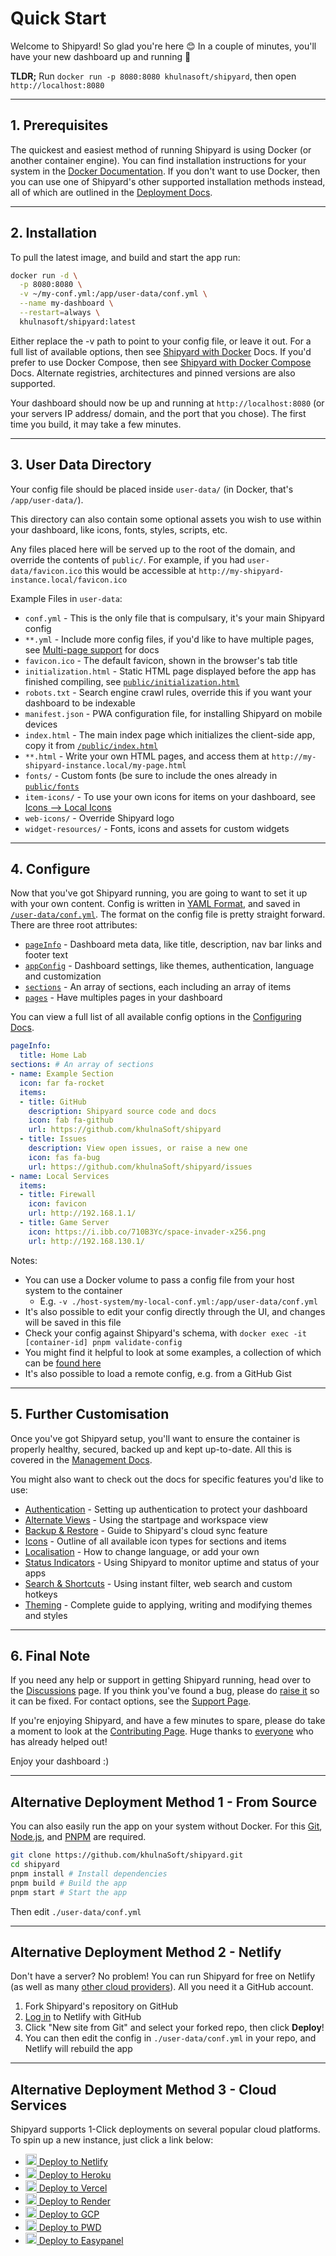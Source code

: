 # Quick Start

Welcome to Shipyard! So glad you're here 😊 In a couple of minutes, you'll have your new dashboard up and running 🚀

**TLDR;** Run `docker run -p 8080:8080 khulnasoft/shipyard`, then open `http://localhost:8080`

---

## 1. Prerequisites

The quickest and easiest method of running Shipyard is using Docker (or another container engine). You can find installation instructions for your system in the [Docker Documentation](https://docs.docker.com/get-docker/).
If you don't want to use Docker, then you can use one of Shipyard's other supported installation methods instead, all of which are outlined in the [Deployment Docs](https://github.com/khulnaSoft/shipyard/blob/master/docs/deployment.md).

---

## 2. Installation

To pull the latest image, and build and start the app run:

```bash
docker run -d \
  -p 8080:8080 \
  -v ~/my-conf.yml:/app/user-data/conf.yml \
  --name my-dashboard \
  --restart=always \
  khulnasoft/shipyard:latest
```

Either replace the -v path to point to your config file, or leave it out. For a full list of available options, then see [Shipyard with Docker](https://github.com/khulnaSoft/shipyard/blob/master/docs/deployment.md#deploy-with-docker) Docs. If you'd prefer to use Docker Compose, then see [Shipyard with Docker Compose](https://github.com/khulnaSoft/shipyard/blob/master/docs/deployment.md#using-docker-compose) Docs. Alternate registries, architectures and pinned versions are also supported.

Your dashboard should now be up and running at `http://localhost:8080` (or your servers IP address/ domain, and the port that you chose). The first time you build, it may take a few minutes.

---

## 3. User Data Directory

Your config file should be placed inside `user-data/` (in Docker, that's `/app/user-data/`).

This directory can also contain some optional assets you wish to use within your dashboard, like icons, fonts, styles, scripts, etc.

Any files placed here will be served up to the root of the domain, and override the contents of `public/`.
For example, if you had `user-data/favicon.ico` this would be accessible at `http://my-shipyard-instance.local/favicon.ico`

Example Files in `user-data`:
- `conf.yml` - This is the only file that is compulsary, it's your main Shipyard config
- `**.yml` - Include more config files, if you'd like to have multiple pages, see [Multi-page support](/docs/pages-and-sections.md#multi-page-support) for docs
- `favicon.ico` - The default favicon, shown in the browser's tab title
- `initialization.html` - Static HTML page displayed before the app has finished compiling, see [`public/initialization.html`](https://github.com/khulnaSoft/shipyard/blob/master/public/initialization.html)
- `robots.txt` - Search engine crawl rules, override this if you want your dashboard to be indexable
- `manifest.json` - PWA configuration file, for installing Shipyard on mobile devices
- `index.html` - The main index page which initializes the client-side app, copy it from [`/public/index.html`](https://github.com/khulnaSoft/shipyard/blob/master/public/index.html)
- `**.html` - Write your own HTML pages, and access them at `http://my-shipyard-instance.local/my-page.html`
- `fonts/` - Custom fonts (be sure to include the ones already in [`public/fonts`](https://github.com/khulnaSoft/shipyard/tree/master/public/fonts)
- `item-icons/` - To use your own icons for items on your dashboard, see [Icons --> Local Icons](/docs/icons.md#local-icons)
- `web-icons/` - Override Shipyard logo
- `widget-resources/` - Fonts, icons and assets for custom widgets

---

## 4. Configure

Now that you've got Shipyard running, you are going to want to set it up with your own content.
Config is written in [YAML Format](https://yaml.org/), and saved in [`/user-data/conf.yml`](https://github.com/khulnaSoft/shipyard/blob/master/user-data/conf.yml).
The format on the config file is pretty straight forward. There are three root attributes:

- [`pageInfo`](https://github.com/khulnaSoft/shipyard/blob/master/docs/configuring.md#pageinfo) - Dashboard meta data, like title, description, nav bar links and footer text
- [`appConfig`](https://github.com/khulnaSoft/shipyard/blob/master/docs/configuring.md#appconfig-optional) - Dashboard settings, like themes, authentication, language and customization
- [`sections`](https://github.com/khulnaSoft/shipyard/blob/master/docs/configuring.md#section) - An array of sections, each including an array of items
- [`pages`](https://github.com/khulnaSoft/shipyard/blob/master/docs/configuring.md#pages-optional) - Have multiples pages in your dashboard

You can view a full list of all available config options in the [Configuring Docs](https://github.com/khulnaSoft/shipyard/blob/master/docs/configuring.md).

```yaml
pageInfo:
  title: Home Lab
sections: # An array of sections
- name: Example Section
  icon: far fa-rocket
  items:
  - title: GitHub
    description: Shipyard source code and docs
    icon: fab fa-github
    url: https://github.com/khulnaSoft/shipyard
  - title: Issues
    description: View open issues, or raise a new one
    icon: fas fa-bug
    url: https://github.com/khulnaSoft/shipyard/issues
- name: Local Services
  items:
  - title: Firewall
    icon: favicon
    url: http://192.168.1.1/
  - title: Game Server
    icon: https://i.ibb.co/710B3Yc/space-invader-x256.png
    url: http://192.168.130.1/
```

Notes:

- You can use a Docker volume to pass a config file from your host system to the container
  - E.g. `-v ./host-system/my-local-conf.yml:/app/user-data/conf.yml`
- It's also possible to edit your config directly through the UI, and changes will be saved in this file
- Check your config against Shipyard's schema, with `docker exec -it [container-id] pnpm validate-config`
- You might find it helpful to look at some examples, a collection of which can be [found here](https://gist.github.com/KhulnaSoft-bot/000f712a5ce98f212817d20bc16bab10)
- It's also possible to load a remote config, e.g. from a GitHub Gist

---

## 5. Further Customisation

Once you've got Shipyard setup, you'll want to ensure the container is properly healthy, secured, backed up and kept up-to-date. All this is covered in the [Management Docs](https://github.com/khulnaSoft/shipyard/blob/master/docs/management.md).

You might also want to check out the docs for specific features you'd like to use:

- [Authentication](/docs/authentication.md) - Setting up authentication to protect your dashboard
- [Alternate Views](/docs/alternate-views.md) - Using the startpage and workspace view
- [Backup & Restore](/docs/backup-restore.md) - Guide to Shipyard's cloud sync feature
- [Icons](/docs/icons.md) - Outline of all available icon types for sections and items
- [Localisation](/docs/multi-language-support.md) - How to change language, or add your own
- [Status Indicators](/docs/status-indicators.md) - Using Shipyard to monitor uptime and status of your apps
- [Search & Shortcuts](/docs/searching.md) - Using instant filter, web search and custom hotkeys
- [Theming](/docs/theming.md) - Complete guide to applying, writing and modifying themes and styles

---

## 6. Final Note

If you need any help or support in getting Shipyard running, head over to the [Discussions](https://github.com/khulnaSoft/shipyard/discussions) page. If you think you've found a bug, please do [raise it](https://github.com/khulnaSoft/shipyard/issues/new/choose) so it can be fixed. For contact options, see the [Support Page](https://github.com/khulnaSoft/shipyard/blob/master/.github/SUPPORT.md).

If you're enjoying Shipyard, and have a few minutes to spare, please do take a moment to look at the [Contributing Page](https://github.com/khulnaSoft/shipyard/blob/master/docs/contributing.md). Huge thanks to [everyone](https://github.com/khulnaSoft/shipyard/blob/master/docs/credits.md) who has already helped out!

Enjoy your dashboard :)

---

## Alternative Deployment Method 1 - From Source

You can also easily run the app on your system without Docker. For this [Git](https://git-scm.com/), [Node.js](https://nodejs.org/), and [PNPM](https://pnpm.io/) are required.

```bash
git clone https://github.com/khulnaSoft/shipyard.git
cd shipyard
pnpm install # Install dependencies
pnpm build # Build the app
pnpm start # Start the app
```

Then edit `./user-data/conf.yml`

---

## Alternative Deployment Method 2 - Netlify

Don't have a server? No problem! You can run Shipyard for free on Netlify (as well as many [other cloud providers](./docs/deployment.md#deploy-to-cloud-service)). All you need it a GitHub account.

1. Fork Shipyard's repository on GitHub
2. [Log in](app.netlify.com/login/) to Netlify with GitHub
3. Click "New site from Git" and select your forked repo, then click **Deploy**!
4. You can then edit the config in `./user-data/conf.yml` in your repo, and Netlify will rebuild the app

---

## Alternative Deployment Method 3 - Cloud Services

Shipyard supports 1-Click deployments on several popular cloud platforms. To spin up a new instance, just click a link below:

- [<img src="https://i.ibb.co/ZxtzrP3/netlify.png" width="18"/> Deploy to Netlify](https://app.netlify.com/start/deploy?repository=https://github.com/khulnasoft/shipyard)
- [<img src="https://i.ibb.co/d2P1WZ7/heroku.png" width="18"/> Deploy to Heroku](https://heroku.com/deploy?template=https://github.com/khulnaSoft/shipyard)
- [<img src="https://i.ibb.co/Ld2FZzb/vercel.png" width="18"/> Deploy to Vercel](https://vercel.com/new/project?template=https://github.com/khulnasoft/shipyard)
- [<img src="https://i.ibb.co/xCHtzgh/render.png" width="18"/> Deploy to Render](https://render.com/deploy?repo=https://github.com/khulnasoft/shipyard/tree/deploy_render)
- [<img src="https://i.ibb.co/J7MGymY/googlecloud.png" width="18"/> Deploy to GCP](https://deploy.cloud.run/?git_repo=https://github.com/khulnasoft/shipyard.git)
- [<img src="https://i.ibb.co/HVWVYF7/docker.png" width="18"/> Deploy to PWD](https://labs.play-with-docker.com/?stack=https://raw.githubusercontent.com/khulnaSoft/shipyard/master/docker-compose.yml)
- [<img src="https://i.ibb.co/7NxnM2P/easypanel.png" width="18"/> Deploy to Easypanel](https://easypanel.io/docs/templates/shipyard)
